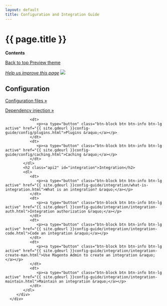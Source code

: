 ```yaml
---
layout: default
title: Configuration and Integration Guide
---
```


<div class="container bs-docs-container">
   <div class="row">
      <div class="jumbotron">
         <h1 class="api1" id="config-guide">{{ page.title }}</h1>
      </div>
      <div class="col-xs-3">
         <p><b>Contents</b></p>
         <div style="" id="category" class="bs-docs-sidebar hidden-print hidden-xs hidden-sm affix-top" role="complementary">
         </div>
         <a class="back-to-top" href="#top">
         Back to top
         </a>
         <a href="#" class="bs-docs-theme-toggle">
         Preview theme
         </a>
      </div>
      <div class="col-xs-6" role="main">
         <div class="bs-docs-section">
            <p><a href="{{ site.githuburl }}config-guide/bk-config-guide.md" target="_blank"><em>Help us improve this page</em></a>&nbsp;<img src="{{ site.baseurl }}common/images/newWindow.gif"/></p>
            <h2 class="api2" id="configuration">Configuration</h2>
            <dl>
               <dt>
                  <p><a type="button" class="btn-block btn btn-info btn-lg active" href="{{ site.gdeurl }}config-guide/config/config-files.html">Configuration files &raquo;</a></p>
               </dt>
               <dt>
                  <p><a type="button" class="btn-block btn btn-info btn-lg active" href="{{ site.gdeurl }}config-guide/config/depend-inj.html">Dependency injection &raquo;</a></p>
               </dt>
               
               <dt>
                  <p><a type="button" class="btn-block btn btn-info btn-lg active" href="{{ site.gdeurl }}config-guide/config/plugins.html">Plugins &raquo;</a></p>
               </dt>
               <dt>
                  <p><a type="button" class="btn-block btn btn-info btn-lg active" href="{{ site.gdeurl }}config-guide/config/caching.html">Caching &raquo;</a></p>
               </dt>
            </dl>
            <h2 class="api2" id="integration">Integration</h2>
            <dl>
               <dt>
                  <p><a type="button" class="btn-block btn btn-info btn-lg active" href="{{ site.gdeurl }}config-guide/integration/what-is-integration.html">What is an integration? &raquo;</a></p>
               </dt>
               <dt>
                  <p><a type="button" class="btn-block btn btn-info btn-lg active" href="{{ site.gdeurl }}config-guide/integration/integration-auth.html">Integration authorization &raquo;</a></p>
               </dt>
               <dt>
                  <p><a type="button" class="btn-block btn btn-info btn-lg active" href="{{ site.gdeurl }}config-guide/integration/integration-code.html">Code an integration &raquo;</a></p>
               </dt>
               <dt>
                  <p><a type="button" class="btn-block btn btn-info btn-lg active" href="{{ site.gdeurl }}config-guide/integration/integration-create-man.html">Use Magento Admin to create an integration &raquo;</a></p>
               </dt>
               <dt>
                  <p><a type="button" class="btn-block btn btn-info btn-lg active" href="{{ site.gdeurl }}config-guide/integration/integration-maintain.html">Maintain an integration &raquo;</a></p>
               </dt>
            </dl>
         </div>
      </div>
   </div>
</div>



